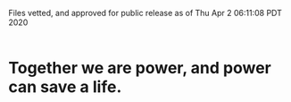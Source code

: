 Files vetted, and approved for public release as of Thu Apr  2 06:11:08 PDT 2020<br><br><h1>Together we are power, and power can save a life.</h1>

